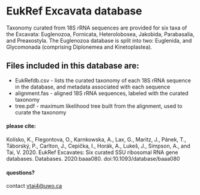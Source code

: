 # EukRef Excavata database

Taxonomy curated from 18S rRNA sequences are provided for six taxa of the Excavata: Euglenozoa, Fornicata, Heterolobosea, Jakobida, Parabasalia, and Preaxostyla.  The Euglenozoa database is split into two:  Euglenida, and Glycomonada (comprising Diplonemea and Kinetoplastea).

## Files included in this database are:

* EukRefdb.csv - lists the curated taxonomy of each 18S rRNA sequence in the database, and metadata associated with each sequence
* alignment.fas - aligned 18S rRNA sequences, labeled with the curated taxonomy
* tree.pdf - maximum likelihood tree built from the alignment, used to curate the taxonomy


#### please cite:

Kolísko, K., Flegontova, O., Karnkowska, A., Lax, G., Maritz, J., Pánek, T., Táborský, P., Carlton, J., Cepička, I., Horák, A., Lukeš, J., Simpson, A., and Tai, V.  2020.  EukRef Excavates: Six curated SSU ribosomal RNA gene databases.  Databases. 2020:baaa080. doi:10.1093/database/baaa080

#### questions?
contact vtai4@uwo.ca

